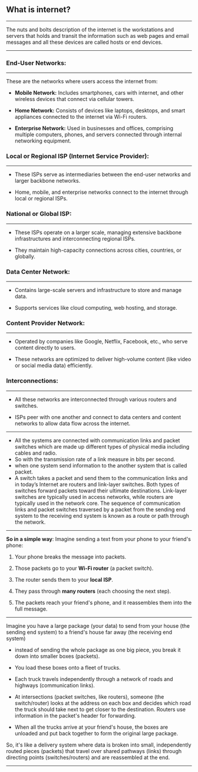 ## What is internet?
---
The nuts and bolts description of the internet is the workstations and servers that holds and transit the information such as web pages and email messages and all these devices are called hosts or end devices.

---
### End-User Networks:
---
These are the networks where users access the internet from:

- **Mobile Network:** Includes smartphones, cars with internet, and other wireless devices that connect via cellular towers.
    
- **Home Network:** Consists of devices like laptops, desktops, and smart appliances connected to the internet via Wi-Fi routers.
    
- **Enterprise Network:** Used in businesses and offices, comprising multiple computers, phones, and servers connected through internal networking equipment.
### Local or Regional ISP (Internet Service Provider):
---
- These ISPs serve as intermediaries between the end-user networks and larger backbone networks.
    
- Home, mobile, and enterprise networks connect to the internet through local or regional ISPs.
### National or Global ISP:
---
- These ISPs operate on a larger scale, managing extensive backbone infrastructures and interconnecting regional ISPs.
    
- They maintain high-capacity connections across cities, countries, or globally.
### Data Center Network:
---
- Contains large-scale servers and infrastructure to store and manage data.
    
- Supports services like cloud computing, web hosting, and storage.
### Content Provider Network:
---
- Operated by companies like Google, Netflix, Facebook, etc., who serve content directly to users.
    
- These networks are optimized to deliver high-volume content (like video or social media data) efficiently.
### Interconnections:
---
- All these networks are interconnected through various routers and switches.
    
- ISPs peer with one another and connect to data centers and content networks to allow data flow across the internet.

---
- All the systems are connected with communication links and packet switches which are made up different types of physical media including cables and radio.
- So with the transmission rate of a link measure in bits per second.
- when one system send information to the another system that is called packet.
- A switch takes a packet and send them to the communication links and  in today’s Internet are routers and link-layer switches. Both types of switches forward packets toward their ultimate destinations. Link-layer switches are typically used in access networks, while routers are typically used in the network core. The sequence of communication links and packet switches traversed by a packet from the sending end system to the receiving end system is known as a route or path through the network. 
---
**So in a simple way**:
Imagine sending a text from your phone to your friend's phone:

1. Your phone breaks the message into packets.
    
2. Those packets go to your **Wi-Fi router** (a packet switch).
    
3. The router sends them to your **local ISP**.
    
4. They pass through **many routers** (each choosing the next step).
    
5. The packets reach your friend's phone, and it reassembles them into the full message.
---
Imagine you have a large package (your data) to send from your house (the sending end system) to a friend's house far away (the receiving end system)

- instead of sending the whole package as one big piece, you break it down into smaller boxes (packets).
  
- You load these boxes onto a fleet of trucks.
  
- Each truck travels independently through a network of roads and highways (communication links).
  
- At intersections (packet switches, like routers), someone (the switch/router) looks at the address on each box and decides which road the truck should take next to get closer to the destination. Routers use information in the packet's header for forwarding.
  
- When all the trucks arrive at your friend's house, the boxes are unloaded and put back together to form the original large package.

So, it's like a delivery system where data is broken into small, independently routed pieces (packets) that travel over shared pathways (links) through directing points (switches/routers) and are reassembled at the end.

---

